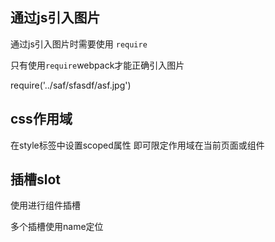 通过js引入图片
-------

通过js引入图片时需要使用 `require`

只有使用`require`webpack才能正确引入图片

require('../saf/sfasdf/asf.jpg')

css作用域
---------
在style标签中设置scoped属性 即可限定作用域在当前页面或组件

<style scoped></style>


插槽slot
---------
使用<slot></slot>进行组件插槽

多个插槽使用name定位

<slot name='a'><slot>

<span slot='a'></span>